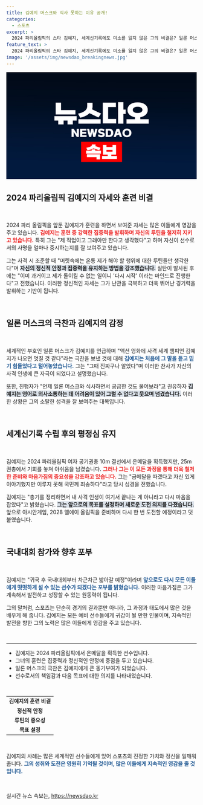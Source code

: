 ```yaml
---
title: 김예지 머스크와 식사 못하는 이유 공개!
categories:
  - 스포츠
excerpt: >
  2024 파리올림픽의 스타 김예지, 세계신기록에도 미소를 잃지 않은 그의 비결은? 일론 머스크가 극찬한 영화 같은 시크한 매력을 가진 그녀의 훈련 비화와 앞으로의 포부를 들어봤습니다.
feature_text: >
  2024 파리올림픽의 스타 김예지, 세계신기록에도 미소를 잃지 않은 그의 비결은? 일론 머스크가 극찬한 영화 같은 시크한 매력을 가진 그녀의 훈련 비화와 앞으로의 포부를 들어봤습니다.
image: '/assets/img/newsdao_breakingnews.jpg'
---
```


<p><img src="/assets/img/newsdao_breakingnews.jpg" alt="pcversion 속보" /></p>

<h2 data-ke-size="size26">2024 파리올림픽 김예지의 자세와 훈련 비결</h2>

<p data-ke-size="size16">&nbsp;</p>

<p data-ke-size="size16">2024 파리 올림픽을 앞둔 김예지가 훈련을 하면서 보여준 자세는 많은 이들에게 영감을 주고 있습니다. <b><span style="color: #ee2323;">김예지는 훈련 중 강력한 집중력을 발휘하며 자신의 루틴을 철저히 지키고 있습니다.</span></b> 특히 그는 "제 직업이고 그래야만 한다고 생각했다"고 하며 자신이 선수로서의 사명을 얼마나 중시하는지를 잘 보여주고 있습니다.</p>

<p data-ke-size="size16">그는 사격 시 조준할 때 "머릿속에는 온통 제가 해야 할 행위에 대한 루틴들만 생각한다"며 <b><span style="background-color: #21538527;">자신의 정신적 안정과 집중력을 유지하는 방법을 강조했습니다.</span></b> 실탄이 발사된 후에는 "이미 과거이고 제가 돌이킬 수 없는 일이니 '다시 시작' 이라는 마인드로 진행한다"고 전했습니다. 이러한 정신적인 자세는 그가 난관을 극복하고 더욱 뛰어난 경기력을 발휘하는 기반이 됩니다.</p>

<p data-ke-size="size16">&nbsp;</p>

<h2 data-ke-size="size26">일론 머스크의 극찬과 김예지의 감정</h2>

<p data-ke-size="size16">&nbsp;</p>

<p data-ke-size="size16">세계적인 부호인 일론 머스크가 김예지를 언급하며 "액션 영화에 사격 세계 챔피언 김예지가 나오면 멋질 것 같다"라는 극찬을 보낸 것에 대해 <b><span style="color: #1a5490;">김예지는 처음에 그 말을 듣고 믿기 힘들었다고 털어놓았습니다.</span></b> 그는 "그때 진짜구나 알았다"며 이러한 찬사가 자신의 사격 인생에 큰 자극이 되었다고 설명했습니다.</p>

<p data-ke-size="size16">또한, 진행자가 "언제 일론 머스크와 식사하면서 궁금한 것도 물어보라"고 권유하자 <b><span style="background-color: #21538527;">김예지는 영어로 의사소통하는 데 어려움이 있어 그럴 수 없다고 웃으며 넘겼습니다.</span></b> 이러한 상황은 그의 소탈한 성격을 잘 보여주는 대목입니다.</p>

<p data-ke-size="size16">&nbsp;</p>

<h2 data-ke-size="size26">세계신기록 수립 후의 평정심 유지</h2>

<p data-ke-size="size16">&nbsp;</p>

<p data-ke-size="size16">김예지는 2024 파리올림픽 여자 공기권총 10m 결선에서 은메달을 획득했지만, 25m 권총에서 기회를 놓쳐 아쉬움을 남겼습니다. <b><span style="color: #ee2323;">그러나 그는 이 모든 과정을 통해 더욱 철저한 준비와 마음가짐의 중요성을 강조하고 있습니다.</span></b> 그는 "금메달을 따겠다고 자신 있게 이야기했지만 이루지 못해 국민께 죄송하다"라고 당시 심경을 전했습니다.</p>

<p data-ke-size="size16">김예지는 "총기를 정리하면서 내 사격 인생이 여기서 끝나는 게 아니라고 다시 마음을 잡았다"고 밝혔습니다. <b><span style="background-color: #21538527;">그는 앞으로의 목표를 설정하며 새로운 도전 의지를 다졌습니다.</span></b> 앞으로 아시안게임, 2028 엘에이 올림픽을 준비하며 다시 한 번 도전할 예정이라고 덧붙였습니다.</p>

<p data-ke-size="size16">&nbsp;</p>

<h2 data-ke-size="size26">국내대회 참가와 향후 포부</h2>

<p data-ke-size="size16">&nbsp;</p>

<p data-ke-size="size16">김예지는 "귀국 후 국내대회부터 차근차근 밟아갈 예정"이라며 <b><span style="color: #1a5490;">앞으로도 다시 모든 이들에게 떳떳하게 설 수 있는 선수가 되겠다는 포부를 밝혔습니다.</span></b> 이러한 마음가짐은 그가 계속해서 발전하고 성장할 수 있는 원동력이 됩니다.</p>

<p data-ke-size="size16">그의 말처럼, 스포츠는 단순히 경기의 결과뿐만 아니라, 그 과정과 태도에서 많은 것을 배우게 해 줍니다. 김예지는 모든 예비 선수들에게 귀감이 될 만한 인물이며, 지속적인 발전을 향한 그의 노력은 많은 이들에게 영감을 주고 있습니다.</p>

<p data-ke-size="size16">&nbsp;</p>

<hr />

<ul>
  <li>김예지는 2024 파리올림픽에서 은메달을 획득한 선수입니다.</li>
  <li>그녀의 훈련은 집중력과 정신적인 안정에 중점을 두고 있습니다.</li>
  <li>일론 머스크의 극찬은 김예지에게 큰 동기부여가 되었습니다.</li>
  <li>선수로서의 책임감과 다음 목표에 대한 의지를 나타내었습니다.</li>
</ul>

<p data-ke-size="size16">&nbsp;</p>

<table>
  <tr>
    <td style="text-align: center; height: 17px;"><b>김예지의 훈련 비결</b></td>
  </tr>
  <tr>
    <td style="text-align: center; height: 17px;"><b>정신적 안정</b></td>
  </tr>
  <tr>
    <td style="text-align: center; height: 17px;"><b>루틴의 중요성</b></td>
  </tr>
  <tr>
    <td style="text-align: center; height: 17px;"><b>목표 설정</b></td>
  </tr>
</table>

<p data-ke-size="size16">&nbsp;</p>

<p data-ke-size="size16">김예지의 사례는 많은 세계적인 선수들에게 있어 스포츠의 진정한 가치와 정신을 일깨워 줍니다. <b><span style="color: #1a5490;">그의 성취와 도전은 영원히 기억될 것이며, 많은 이들에게 지속적인 영감을 줄 것입니다.</span></b></p>

<p data-ke-size="size16">&nbsp;</p>
실시간 뉴스 속보는, <a href="https://newsdao.kr" rel="dofollow">https://newsdao.kr</a>


